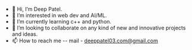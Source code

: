 - 👋 Hi, I’m Deep Patel.
- 👀 I’m interested in web dev and AI/ML.
- 🌱 I’m currently learning c++ and python.
- 💞️ I’m looking to collaborate on any kind of new and innovative projects and ideas.
- 📫 How to reach me -- mail - deeppatel03.com@gmail.com

<!---
coderkage/coderkage is a ✨ special ✨ repository because its `README.md` (this file) appears on your GitHub profile.
You can click the Preview link to take a look at your changes.
--->
